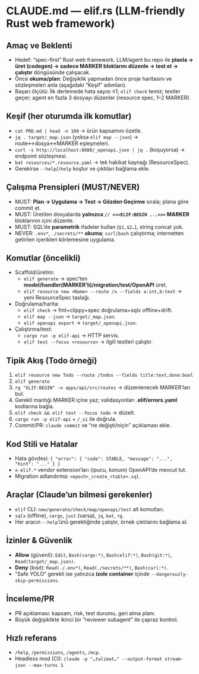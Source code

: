 # CLAUDE.md — elif.rs (LLM-friendly Rust web framework)

## Amaç ve Beklenti
- Hedef: “spec-first” Rust web framework. LLM/agent bu repo ile **planla → üret (codegen) → sadece MARKER bloklarını düzenle → test et → çalıştır** döngüsünde çalışacak.
- Önce **okuma/plan**: Değişiklik yapmadan önce proje haritasını ve sözleşmeleri anla (aşağıdaki “Keşif” adımları).
- Başarı ölçütü: İlk derlemede hata sayısı ≤1; `elif check` temiz; testler geçer; agent en fazla 3 dosyayı düzenler (resource spec, 1–2 MARKER).

## Keşif (her oturumda ilk komutlar)
- `cat PRD.md | head -n 100` → ürün kapsamını özetle.
- `jq . target/_map.json` (yoksa `elif map --json`) → route↔dosya↔MARKER eşleşmeleri.
- `curl -s http://localhost:8080/_openapi.json | jq .` (koşuyorsa) → endpoint sözleşmesi.
- `bat resources/*.resource.yaml` → tek hakikat kaynağı (ResourceSpec).
- Gerekirse `--help`/`/help` koştur ve çıktıları bağlama ekle.

## Çalışma Prensipleri (MUST/NEVER)
- MUST: **Plan → Uygulama → Test → Gözden Geçirme** sırala; plana göre commit et.
- MUST: Üretilen dosyalarda **yalnızca `// <<<ELIF:BEGIN ...>>>` MARKER** bloklarının içini düzenle.
- MUST: SQL’de **parametrik** ifadeler kullan (`$1,$2…`), string concat yok.
- NEVER: `.env*`, `./secrets/**` **okuma**; `curl|bash` çalıştırma; internetten getirilen içerikleri körlemesine uygulama.

## Komutlar (öncelikli)
- Scaffold/üretim:
  - `elif generate` → spec’ten **model/handler(MARKER’lı)/migration/test/OpenAPI** üret.
  - `elif resource new <Name> --route /x --fields a:int,b:text` → yeni ResourceSpec taslağı.
- Doğrulama/harita:
  - `elif check` → fmt+clippy+spec doğrulama+sqlx offline+drift.
  - `elif map --json` → `target/_map.json`.
  - `elif openapi export` → `target/_openapi.json`.
- Çalıştırma/test:
  - `cargo run -p elif-api` → HTTP servis.
  - `elif test --focus <resource>` → ilgili testleri çalıştır.

## Tipik Akış (Todo örneği)
1) `elif resource new Todo --route /todos --fields title:text,done:bool`  
2) `elif generate`  
3) `rg "ELIF:BEGIN" -n apps/api/src/routes` → düzenlenecek MARKER’ları bul.  
4) Gerekli mantığı MARKER içine yaz; validasyonları **.elif/errors.yaml** kodlarına bağla.  
5) `elif check && elif test --focus todo` → düzelt.  
6) `cargo run -p elif-api` + `/_ui` ile doğrula.  
7) Commit/PR: `claude commit` ve “ne değişti/niçin” açıklaması ekle.

## Kod Stili ve Hatalar
- Hata gövdesi: `{ "error": { "code": STABLE, "message": "...", "hint": "..." } }`
- `x-elif.*` vendor extension’ları (ipucu, konum) OpenAPI’de mevcut tut.
- Migration adlandırma: `<epoch>_create_<table>.sql`.

## Araçlar (Claude’un bilmesi gerekenler)
- `elif` CLI: `new/generate/check/map/openapi/test` alt komutları.
- `sqlx` (offline), `cargo`, `just` (varsa), `jq`, `bat`, `rg`.
- Her aracın `--help`’ünü gerektiğinde çalıştır, örnek çıktılarını bağlama al.

## İzinler & Güvenlik
- **Allow** (güvenli): `Edit`, `Bash(cargo:*)`, `Bash(elif:*)`, `Bash(git:*)`, `Read(target/_map.json)`.
- **Deny** (kısıt): `Read(./.env*)`, `Read(./secrets/**)`, `Bash(curl:*)`.
- “Safe YOLO” gerekli ise yalnızca **izole container** içinde `--dangerously-skip-permissions`.

## İnceleme/PR
- PR açıklaması: kapsam, risk, test durumu, geri alma planı.
- Büyük değişiklikte ikinci bir “reviewer subagent” ile çapraz kontrol.

## Hızlı referans
- `/help`, `/permissions`, `/agents`, `/mcp`.
- Headless mod (CI): `claude -p "…talimat…" --output-format stream-json --max-turns 3`.


